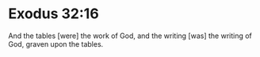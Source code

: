 # Exodus 32:16

And the tables [were] the work of God, and the writing [was] the writing of God, graven upon the tables.